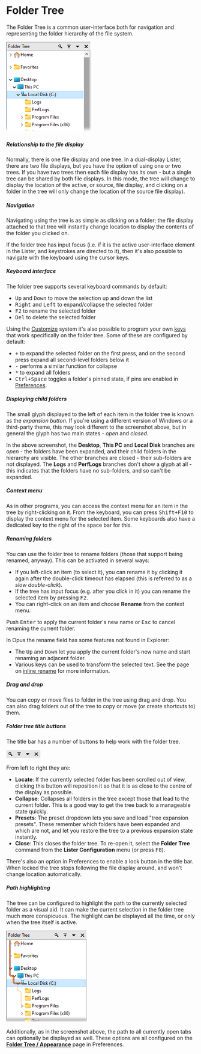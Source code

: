 # Folder Tree

The Folder Tree is a common user-interface both for navigation and representing the folder hierarchy of the file system.

![](/Manual/images/media/13/tree.png) 

##### Relationship to the file display

Normally, there is one file display and one tree. In a dual-display Lister, there are two file displays, but you have the option of using one or two trees. If you have two trees then each file display has its own - but a single tree can be shared by both file displays. In this mode, the tree will change to display the location of the active, or source, file display, and clicking on a folder in the tree will only change the location of the source file display).

##### Navigation

Navigating using the tree is as simple as clicking on a folder; the file display attached to that tree will instantly change location to display the contents of the folder you clicked on.

If the folder tree has input focus (i.e. if it is the active user-interface element in the Lister, and keystrokes are directed to it), then it's also possible to navigate with the keyboard using the cursor keys.

##### Keyboard interface

The folder tree supports several keyboard commands by default:

- <kbd>Up</kbd> and <kbd>Down</kbd> to move the selection up and down the list
- <kbd>Right</kbd> and <kbd>Left</kbd> to expand/collapse the selected folder
- <kbd>F2</kbd> to rename the selected folder
- <kbd>Del</kbd> to delete the selected folder

Using the [Customize](/Manual/customize/README.md) system it's also possible to program your own [keys](/Manual/customize/the_customize_dialog/keys.md) that work specifically on the folder tree. Some of these are configured by default:

- <kbd>+</kbd> to expand the selected folder on the first press, and on the second press expand all second-level folders below it
- <kbd>-</kbd> performs a similar function for collapse
- <kbd>\*</kbd> to expand all folders
- <kbd>Ctrl+Space</kbd> toggles a folder's pinned state, if pins are enabled in [Preferences](/Manual/preferences/preferences_categories/folder_tree/expand_collapse/pins.md).

##### Displaying child folders

The small glyph displayed to the left of each item in the folder tree is known as the *expansion button*. If you're using a different version of Windows or a third-party theme, this may look different to the screenshot above, but in general the glyph has two main states - *open* and *closed*.

In the above screenshot, the **Desktop**, **This PC** and **Local Disk** branches are *open* - the folders have been expanded, and their child folders in the hierarchy are visible. The other branches are closed - their sub-folders are not displayed. The **Logs** and **PerfLogs** branches don't show a glyph at all - this indicates that the folders have no sub-folders, and so can't be expanded.

##### Context menu

As in other programs, you can access the context menu for an item in the tree by right-clicking on it. From the keyboard, you can press <kbd>Shift+F10</kbd> to display the context menu for the selected item. Some keyboards also have a dedicated key to the right of the space bar for this.

##### Renaming folders

You can use the folder tree to rename folders (those that support being renamed, anyway). This can be activated in several ways:

- If you left-click an item (to select it), you can rename it by clicking it again after the double-click timeout has elapsed (this is referred to as a *slow double-click*).
- If the tree has input focus (e.g. after you click in it) you can rename the selected item by pressing <kbd>F2</kbd>.
- You can right-click on an item and choose **Rename** from the context menu.

Push <kbd>Enter</kbd> to apply the current folder's new name or <kbd>Esc</kbd> to cancel renaming the current folder.

In Opus the rename field has some features not found in Explorer:

- The <kbd>Up</kbd> and <kbd>Down</kbd> let you apply the current folder's new name and start renaming an adjacent folder.
- Various keys can be used to transform the selected text. See the page on [inline rename](/Manual/file_operations/renaming_files/inline_rename.md) for more information.

##### Drag and drop

You can copy or move files to folder in the tree using drag and drop. You can also drag folders out of the tree to copy or move (or create shortcuts to) them.

##### Folder tree title buttons

The title bar has a number of buttons to help work with the folder tree.

![](/Manual/images/media/13/tree_buttons.png) 

From left to right they are:

- **Locate**: If the currently selected folder has been scrolled out of view, clicking this button will reposition it so that it is as close to the centre of the display as possible.
- **Collapse**: Collapses all folders in the tree except those that lead to the current folder. This is a good way to get the tree back to a manageable state quickly.
- **Presets**: The preset dropdown lets you save and load "tree expansion presets". These remember which folders have been expanded and which are not, and let you restore the tree to a previous expansion state instantly.
- **Close**: This closes the folder tree. To re-open it, select the **Folder Tree** command from the **Lister Configuration** menu (or press <kbd>F8</kbd>).

There's also an option in Preferences to enable a lock button in the title bar. When locked the tree stops following the file display around, and won't change location automatically.

##### Path highlighting

The tree can be configured to highlight the path to the currently selected folder as a visual aid. It can make the current selection in the folder tree much more conspicuous. The highlight can be displayed all the time, or only when the tree itself is active.

![](/Manual/images/media/13/tree_path.png)

Additionally, as in the screenshot above, the path to all currently open tabs can optionally be displayed as well. These options are all configured on the **[Folder Tree / Appearance](/Manual/preferences/preferences_categories/folder_tree/appearance.md)** page in Preferences.
